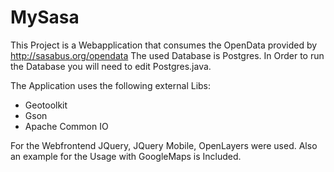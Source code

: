 # MySasa

This Project is a Webapplication that consumes the OpenData provided by http://sasabus.org/opendata
The used Database is Postgres. In Order to run the Database you will need to edit Postgres.java.

The Application uses the following external Libs:
- Geotoolkit
- Gson
- Apache Common IO

For the Webfrontend JQuery, JQuery Mobile, OpenLayers were used. Also an example for the Usage with 
GoogleMaps is Included.


